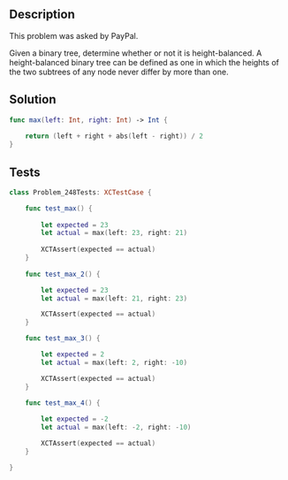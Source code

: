 ## Description

This problem was asked by PayPal.

Given a binary tree, determine whether or not it is height-balanced. A height-balanced binary tree can be defined as one in which the heights of the two subtrees of any node never differ by more than one.

## Solution

```swift
func max(left: Int, right: Int) -> Int {
    
    return (left + right + abs(left - right)) / 2
}
```

## Tests

```swift
class Problem_248Tests: XCTestCase {

    func test_max() {
        
        let expected = 23
        let actual = max(left: 23, right: 21)
        
        XCTAssert(expected == actual)
    }
    
    func test_max_2() {

        let expected = 23
        let actual = max(left: 21, right: 23)

        XCTAssert(expected == actual)
    }

    func test_max_3() {

        let expected = 2
        let actual = max(left: 2, right: -10)

        XCTAssert(expected == actual)
    }
    
    func test_max_4() {

        let expected = -2
        let actual = max(left: -2, right: -10)

        XCTAssert(expected == actual)
    }

}
```